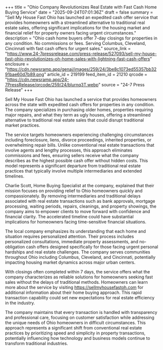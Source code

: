 +++
title = "Ohio Company Revolutionizes Real Estate with Fast Cash Home Buying Service"
date = "2025-09-24T07:01:36Z"
draft = false
summary = "Sell My House Fast Ohio has launched an expedited cash offer service that provides homeowners with a streamlined alternative to traditional real estate sales, offering significant implications for the housing market and financial relief for property owners facing urgent circumstances."
description = "Ohio cash home buyers offer 7-day closings for properties in any condition. No commissions or fees. Serving Columbus, Cleveland, Cincinnati with fast cash offers for urgent sales."
source_link = "https://www.24-7pressrelease.com/press-release/527093/sell-my-house-fast-ohio-revolutionizes-oh-home-sales-with-lightning-fast-cash-offers"
enclosure = "https://cdn.newsramp.app/genai/images/259/24/3be8c1073ed55357bb3291bae60d7b89.png"
article_id = 219199
feed_item_id = 21210
qrcode = "https://cdn.newsramp.app/24-7PressRelease/qrcode/259/24/blurnq3T.webp"
source = "24-7 Press Release"
+++

<p>Sell My House Fast Ohio has launched a service that provides homeowners across the state with expedited cash offers for properties in any condition. The company specializes in purchasing older homes, properties requiring major repairs, and what they term as ugly houses, offering a streamlined alternative to traditional real estate sales that could disrupt traditional market practices.</p><p>The service targets homeowners experiencing challenging circumstances including foreclosure, liens, divorce proceedings, inherited properties, or overwhelming repair bills. Unlike conventional real estate transactions that involve agents and lengthy processes, this approach eliminates commissions and fees, ensuring sellers receive what the company describes as the highest possible cash offer without hidden costs. This model represents a significant departure from traditional real estate practices that typically involve multiple intermediaries and extended timelines.</p><p>Charlie Scott, Home Buying Specialist at the company, explained that their mission focuses on providing relief to Ohio homeowners quickly and compassionately. By removing intermediaries and traditional delays associated with real estate transactions such as bank approvals, mortgage processing, waiting periods, repairs, cleanings, and property showings, the company aims to empower clients to move forward with confidence and financial clarity. The accelerated timeline could have substantial implications for homeowners facing time-sensitive financial situations.</p><p>The local company emphasizes its understanding that each home and situation requires personalized attention. Their process includes personalized consultations, immediate property assessments, and no-obligation cash offers designed specifically for those facing urgent personal hardships and real estate challenges. The company serves communities throughout Ohio including Columbus, Cleveland, and Cincinnati, potentially impacting housing market dynamics across major urban centers.</p><p>With closings often completed within 7 days, the service offers what the company characterizes as reliable solutions for homeowners seeking fast sales without the delays of traditional methods. Homeowners can learn more about the service by visiting <a href="https://sellmyhousefastoh.com" rel="nofollow" target="_blank">https://sellmyhousefastoh.com</a> for additional information about their home buying approach. This rapid transaction capability could set new expectations for real estate efficiency in the industry.</p><p>The company maintains that every transaction is handled with transparency and professional care, focusing on customer satisfaction while addressing the unique needs of Ohio homeowners in difficult circumstances. This approach represents a significant shift from conventional real estate practices by prioritizing speed and simplicity in property transactions, potentially influencing how technology and business models continue to transform traditional industries.</p>